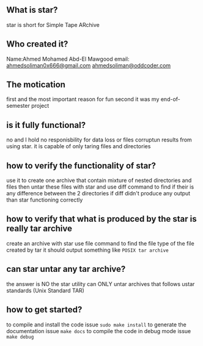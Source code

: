 ## What is star?
  star is short for Simple Tape ARchive
## Who created it?
  Name:Ahmed Mohamed Abd-El Mawgood 
  email: ahmedsoliman0x666@gmail.com
         ahmedsoliman@oddcoder.com
## The motication
  first and the most important reason for fun
  second it was my end-of-semester project
## is it fully functional?
  no and I hold no responisbility for data loss or files corruptun
  results from using star.
  it is capable of only taring files and directories
## how to verify the functionality of star?
  use it to create one archive that contain mixture of nested directories and 
  files
  then untar these files with star and use diff command to find if their is any
  difference between the 2 directories if diff didn't produce any output than
  star functioning correctly
## how to verify that what is produced by the star is really tar archive
  create an archive with star
  use file command to find the file type of the file created by tar
  it should output something like `POSIX tar archive`
## can star untar any tar archive?
  the answer is NO the star utility can ONLY untar archives that follows
  ustar standards (Unix Standard TAR)
## how to get started?
  to compile and install the code issue `sudo make install`
  to generate the documentation issue `make docs`
  to compile the code in debug mode issue `make debug`

